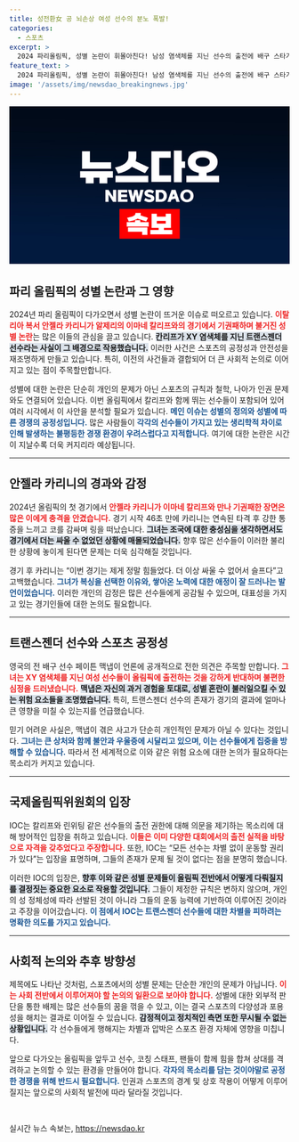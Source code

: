 ```yaml
---
title: 성전환女 공 뇌손상 여성 선수의 분노 폭발!
categories:
  - 스포츠
excerpt: >
  2024 파리올림픽, 성별 논란이 휘몰아친다! 남성 염색체를 지닌 선수의 출전에 배구 스타가 경고의 목소리를 높였다. 공정성을 둘러싼 논란과 분노의 목소리, 과연 올림픽은 어떻게 변화할까? 클릭하여 진실을 확인하세요!
feature_text: >
  2024 파리올림픽, 성별 논란이 휘몰아친다! 남성 염색체를 지닌 선수의 출전에 배구 스타가 경고의 목소리를 높였다. 공정성을 둘러싼 논란과 분노의 목소리, 과연 올림픽은 어떻게 변화할까? 클릭하여 진실을 확인하세요!
image: '/assets/img/newsdao_breakingnews.jpg'
---
```


<p><img src="/assets/img/newsdao_breakingnews.jpg" alt="firstkoreanews 속보" /></p>

<h2 data-ke-size="size26">파리 올림픽의 성별 논란과 그 영향</h2>

<p data-ke-size="size16">2024년 파리 올림픽이 다가오면서 성별 논란이 뜨거운 이슈로 떠오르고 있습니다. <b><span style="color: #ee2323;">이탈리아 복서 안젤라 카리니가 알제리의 이마네 칼리프와의 경기에서 기권패하며 불거진 성별 논란</span></b>는 많은 이들의 관심을 끌고 있습니다. <b><span style="background-color: #21538527;">칸리프가 XY 염색체를 지닌 트랜스젠더 선수라는 사실이 그 배경으로 작용했습니다.</span></b> 이러한 사건은 스포츠의 공정성과 안전성을 재조명하게 만들고 있습니다. 특히, 이전의 사건들과 결합되어 더 큰 사회적 논의로 이어지고 있는 점이 주목할만합니다.</p>

<p data-ke-size="size16">성별에 대한 논란은 단순히 개인의 문제가 아닌 스포츠의 규칙과 철학, 나아가 인권 문제와도 연결되어 있습니다. 이번 올림픽에서 칼리프와 함께 뛰는 선수들이 포함되어 있어 여러 시각에서 이 사안을 분석할 필요가 있습니다. <b><span style="color: #1a5490;">메인 이슈는 성별의 정의와 성별에 따른 경쟁의 공정성입니다.</span></b> 많은 사람들이 <b><span style="color: #1a5490;">각각의 선수들이 가지고 있는 생리학적 차이로 인해 발생하는 불평등한 경쟁 환경이 우려스럽다고 지적합니다.</span></b> 여기에 대한 논란은 시간이 지날수록 더욱 커지리라 예상됩니다.</p>

<hr>

<h2 data-ke-size="size26">안젤라 카리니의 경과와 감정</h2>

<p data-ke-size="size16">2024년 올림픽의 첫 경기에서 <b><span style="color: #ee2323;">안젤라 카리니가 이마네 칼리프와 만나 기권패한 장면은 많은 이에게 충격을 안겼습니다.</span></b> 경기 시작 46초 만에 카리니는 연속된 타격 후 강한 통증을 느끼고 코를 감싸며 링을 떠났습니다. <b><span style="background-color: #21538527;">그녀는 조국에 대한 충성심을 생각하면서도 경기에서 더는 싸울 수 없었던 상황에 매몰되었습니다.</span></b> 향후 많은 선수들이 이러한 불리한 상황에 놓이게 된다면 문제는 더욱 심각해질 것입니다.</p>

<p data-ke-size="size16">경기 후 카리니는 “이번 경기는 제게 정말 힘들었다. 더 이상 싸울 수 없어서 슬프다”고 고백했습니다. <b><span style="color: #1a5490;">그녀가 복싱을 선택한 이유와, 쌓아온 노력에 대한 애정이 잘 드러나는 발언이었습니다.</span></b> 이러한 개인의 감정은 많은 선수들에게 공감될 수 있으며, 대표성을 가지고 있는 경기인들에 대한 논의도 필요합니다.</p>

<hr>

<h2 data-ke-size="size26">트랜스젠더 선수와 스포츠 공정성</h2>

<p data-ke-size="size16">영국의 전 배구 선수 페이튼 맥냅이 언론에 공개적으로 전한 의견은 주목할 만합니다. <b><span style="color: #ee2323;">그녀는 XY 염색체를 지닌 여성 선수들이 올림픽에 출전하는 것을 강하게 반대하며 불편한 심정을 드러냈습니다.</span></b> <b><span style="background-color: #21538527;">맥냅은 자신의 과거 경험을 토대로, 성별 혼란이 불러일으킬 수 있는 위험 요소들을 조명했습니다.</span></b> 특히, 트랜스젠더 선수의 존재가 경기의 결과에 얼마나 큰 영향을 미칠 수 있는지를 언급했습니다.</p>

<p data-ke-size="size16">믿기 어려운 사실은, 맥냅이 겪은 사고가 단순히 개인적인 문제가 아닐 수 있다는 것입니다. <b><span style="color: #1a5490;">그녀는 큰 상처와 함께 불안과 우울증에 시달리고 있으며, 이는 선수들에게 집중을 방해할 수 있습니다.</span></b> 따라서 전 세계적으로 이와 같은 위험 요소에 대한 논의가 필요하다는 목소리가 커지고 있습니다.</p>

<hr>

<h2 data-ke-size="size26">국제올림픽위원회의 입장</h2>

<p data-ke-size="size16">IOC는 칼리프와 린위팅 같은 선수들의 출전 권한에 대해 의문을 제기하는 목소리에 대해 방어적인 입장을 취하고 있습니다. <b><span style="color: #ee2323;">이들은 이미 다양한 대회에서의 출전 실적을 바탕으로 자격을 갖추었다고 주장합니다.</span></b> 또한, IOC는 “모든 선수는 차별 없이 운동할 권리가 있다”는 입장을 표명하며, 그들의 존재가 문제 될 것이 없다는 점을 분명히 했습니다.</p>

<p data-ke-size="size16">이러한 IOC의 입장은, <b><span style="background-color: #21538527;">향후 이와 같은 성별 문제들이 올림픽 전반에서 어떻게 다뤄질지를 결정짓는 중요한 요소로 작용할 것입니다.</span></b> 그들이 제정한 규칙은 변하지 않으며, 개인의 성 정체성에 따라 선발된 것이 아니라 그들의 운동 능력에 기반하여 이루어진 것이라고 주장을 이어갔습니다. <b><span style="color: #1a5490;">이 점에서 IOC는 트랜스젠더 선수들에 대한 차별을 피하려는 명확한 의도를 가지고 있습니다.</span></b></p>

<hr>

<h2 data-ke-size="size26">사회적 논의와 추후 방향성</h2>

<p data-ke-size="size16">제목에도 나타난 것처럼, 스포츠에서의 성별 문제는 단순한 개인의 문제가 아닙니다. <b><span style="color: #ee2323;">이는 사회 전반에서 이루어져야 할 논의의 일환으로 보아야 합니다.</span></b> 성별에 대한 외부적 판단을 통한 배제는 많은 선수들의 꿈을 꺾을 수 있고, 이는 결국 스포츠의 다양성과 포용성을 해치는 결과로 이어질 수 있습니다. <b><span style="background-color: #21538527;">감정적이고 정치적인 측면 또한 무시될 수 없는 상황입니다.</span></b> 각 선수들에게 행해지는 차별과 압박은 스포츠 환경 자체에 영향을 미칩니다.</p>

<p data-ke-size="size16">앞으로 다가오는 올림픽을 앞두고 선수, 코칭 스태프, 팬들이 함께 힘을 합쳐 상대를 격려하고 논의할 수 있는 환경을 만들어야 합니다. <b><span style="color: #1a5490;">각자의 목소리를 담는 것이야말로 공정한 경쟁을 위해 반드시 필요합니다.</span></b> 인권과 스포츠의 경계 및 상호 작용이 어떻게 이루어질지는 앞으로의 사회적 발전에 따라 달라질 것입니다.</p>

<p data-ke-size="size16">&nbsp;</p>
실시간 뉴스 속보는, <a href="https://newsdao.kr" rel="dofollow">https://newsdao.kr</a>


